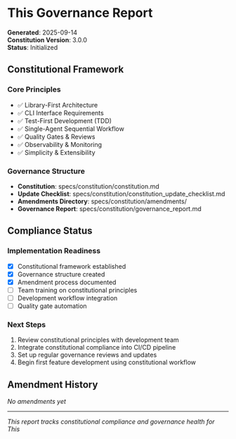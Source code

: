 # This Governance Report

**Generated**: 2025-09-14  
**Constitution Version**: 3.0.0  
**Status**: Initialized  

## Constitutional Framework

### Core Principles
- ✅ Library-First Architecture
- ✅ CLI Interface Requirements
- ✅ Test-First Development (TDD)
- ✅ Single-Agent Sequential Workflow
- ✅ Quality Gates & Reviews
- ✅ Observability & Monitoring
- ✅ Simplicity & Extensibility

### Governance Structure
- **Constitution**: specs/constitution/constitution.md
- **Update Checklist**: specs/constitution/constitution_update_checklist.md
- **Amendments Directory**: specs/constitution/amendments/
- **Governance Report**: specs/constitution/governance_report.md

## Compliance Status

### Implementation Readiness
- [x] Constitutional framework established
- [x] Governance structure created
- [x] Amendment process documented
- [ ] Team training on constitutional principles
- [ ] Development workflow integration
- [ ] Quality gate automation

### Next Steps
1. Review constitutional principles with development team
2. Integrate constitutional compliance into CI/CD pipeline
3. Set up regular governance reviews and updates
4. Begin first feature development using constitutional workflow

## Amendment History
*No amendments yet*

---

*This report tracks constitutional compliance and governance health for This*
